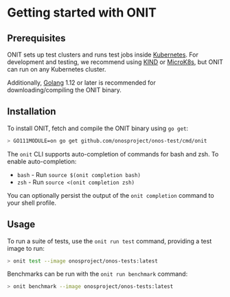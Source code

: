 # Getting started with ONIT

## Prerequisites

ONIT sets up test clusters and runs test jobs inside [Kubernetes]. For development and testing, we recommend using 
[KIND] or [MicroK8s], but ONIT can run on any Kubernetes cluster.

Additionally, [Golang] 1.12 or later is recommended for downloading/compiling the ONIT binary.

## Installation

To install ONIT, fetch and compile the ONIT binary using `go get`:

```bash
> GO111MODULE=on go get github.com/onosproject/onos-test/cmd/onit
```

The `onit` CLI supports auto-completion of commands for bash and zsh. To enable auto-completion:

* `bash` - Run `source $(onit completion bash)`
* `zsh` - Run `source <(onit completion zsh)`

You can optionally persist the output of the `onit completion` command to your shell profile.

## Usage

To run a suite of tests, use the `onit run test` command, providing a test image to run:

```bash
> onit test --image onosproject/onos-tests:latest
```

Benchmarks can be run with the `onit run benchmark` command:

```bash
> onit benchmark --image onosproject/onos-tests:latest
```

[Kubernetes]: https://kubernetes.io/
[KIND]: https://github.com/kubernetes-sigs/kind
[MicroK8s]: https://microk8s.io/
[Golang]: https://golang.org/

